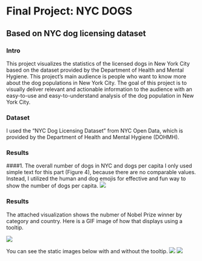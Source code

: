 Final Project: NYC DOGS
===
## Based on NYC dog licensing dataset

### Intro
This project visualizes the statistics of the licensed dogs in New York City based on the dataset provided by the Department of Health and Mental Hygiene. This project’s main audience is people who want to know more about the dog populations in New York City. The goal of this project is to visually deliver relevant and actionable information to the audience with an easy-to-use and easy-to-understand analysis of the dog population in New York City.

### Dataset
I used the “NYC Dog Licensing Dataset” from NYC Open Data, which is provided by the Department of Health and Mental Hygiene (DOHMH).

### Results
####1. The overall number of dogs in NYC and dogs per capita
I only used simple text for this part (Figure 4), because there are no comparable values. Instead, I utilized the human and dog emojis for effective and fun way to show the number of dogs per capita. 
<img src="https://github.com/jwoo24/JihyeWoo-ProgVisFA20/blob/master/final-project/figures/fig5.png?raw=true">

### Results
The attached visualization shows the nubmer of Nobel Prize winner by category and country.
Here is a GIF image of how that displays using a tooltip.

<img src="https://github.com/jwoo24/JihyeWoo-ProgVisFA20/blob/master/hw7/hw7_screenshot_animated.gif?raw=true">


You can see the static images below with and without the tooltip.
<img src="https://github.com/jwoo24/JihyeWoo-ProgVisFA20/blob/master/hw7/hw7_screenshot_1.png?raw=true">
<img src="https://github.com/jwoo24/JihyeWoo-ProgVisFA20/blob/master/hw7/hw7_screenshot_2.png?raw=true">
